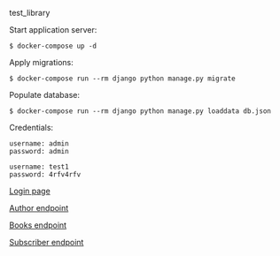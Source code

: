 test_library

Start application server:

    $ docker-compose up -d

Apply migrations:

    $ docker-compose run --rm django python manage.py migrate

Populate database:
     
    $ docker-compose run --rm django python manage.py loaddata db.json

Credentials:

    username: admin
    password: admin
    
    username: test1
    password: 4rfv4rfv

[Login page](http://localhost:8000/accounts/login/)

[Author endpoint](http://localhost:8000/api/authors/)

[Books endpoint](http://localhost:8000/api/books/)

[Subscriber endpoint](http://localhost:8000/api/subscribers/)
